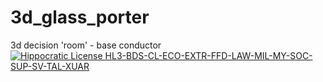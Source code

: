 # 3d_glass_porter
3d decision 'room' - base conductor
[![Hippocratic License HL3-BDS-CL-ECO-EXTR-FFD-LAW-MIL-MY-SOC-SUP-SV-TAL-XUAR](https://img.shields.io/static/v1?label=Hippocratic%20License&message=HL3-BDS-CL-ECO-EXTR-FFD-LAW-MIL-MY-SOC-SUP-SV-TAL-XUAR&labelColor=5e2751&color=bc8c3d)](https://firstdonoharm.dev/version/3/0/bds-cl-eco-extr-ffd-law-mil-my-soc-sup-sv-tal-xuar.html)
